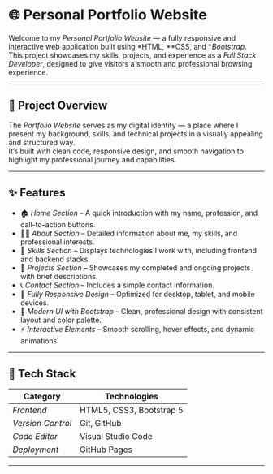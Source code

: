 # 🌐 Personal Portfolio Website

Welcome to my *Personal Portfolio Website* — a fully responsive and interactive web application built using *HTML, **CSS, and **Bootstrap*.  
This project showcases my skills, projects, and experience as a *Full Stack Developer*, designed to give visitors a smooth and professional browsing experience.

---

## 🚀 Project Overview

The *Portfolio Website* serves as my digital identity — a place where I present my background, skills, and technical projects in a visually appealing and structured way.  
It’s built with clean code, responsive design, and smooth navigation to highlight my professional journey and capabilities.

---

## ✨ Features

- 🏠 *Home Section* – A quick introduction with my name, profession, and call-to-action buttons.  
- 👨‍💻 *About Section* – Detailed information about me, my skills, and professional interests.  
- 🧩 *Skills Section* – Displays technologies I work with, including frontend and backend stacks.  
- 🧱 *Projects Section* – Showcases my completed and ongoing projects with brief descriptions.  
- 📞 *Contact Section* – Includes a simple contact information.  
- 📱 *Fully Responsive Design* – Optimized for desktop, tablet, and mobile devices.  
- 🎨 *Modern UI with Bootstrap* – Clean, professional design with consistent layout and color palette.  
- ⚡ *Interactive Elements* – Smooth scrolling, hover effects, and dynamic animations.  

---

## 🧰 Tech Stack

| Category | Technologies |
|-----------|--------------|
| *Frontend* | HTML5, CSS3, Bootstrap 5 |
| *Version Control* | Git, GitHub |
| *Code Editor* | Visual Studio Code |
| *Deployment* | GitHub Pages |

---

